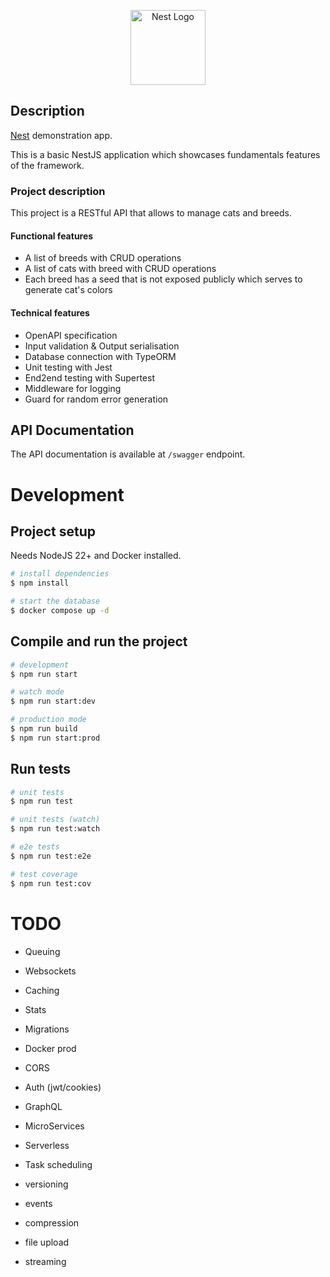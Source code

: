 <p align="center">
  <a href="http://nestjs.com/" target="blank"><img src="https://nestjs.com/img/logo-small.svg" width="120" alt="Nest Logo" /></a>
</p>

## Description

[Nest](https://github.com/nestjs/nest) demonstration app.

This is a basic NestJS application which showcases fundamentals features of the framework.

### Project description

This project is a RESTful API that allows to manage cats and breeds.

#### Functional features

- A list of breeds with CRUD operations
- A list of cats with breed with CRUD operations
- Each breed has a seed that is not exposed publicly which serves to generate cat's colors

#### Technical features

- OpenAPI specification
- Input validation & Output serialisation
- Database connection with TypeORM
- Unit testing with Jest
- End2end testing with Supertest
- Middleware for logging
- Guard for random error generation

## API Documentation

The API documentation is available at `/swagger` endpoint.

# Development

## Project setup

Needs NodeJS 22+ and Docker installed.

```bash
# install dependencies
$ npm install

# start the database
$ docker compose up -d
```

## Compile and run the project

```bash
# development
$ npm run start

# watch mode
$ npm run start:dev

# production mode
$ npm run build
$ npm run start:prod
```

## Run tests

```bash
# unit tests
$ npm run test

# unit tests (watch)
$ npm run test:watch

# e2e tests
$ npm run test:e2e

# test coverage
$ npm run test:cov
```

# TODO

- Queuing
- Websockets
- Caching
- Stats
- Migrations
- Docker prod
- CORS
- Auth (jwt/cookies)
- GraphQL
- MicroServices
- Serverless

- Task scheduling
- versioning
- events
- compression
- file upload
- streaming
